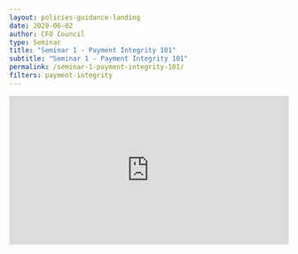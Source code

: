 ```yaml
---
layout: policies-guidance-landing
date: 2020-06-02
author: CFO Council
type: Seminar
title: "Seminar 1 - Payment Integrity 101"
subtitle: "Seminar 1 - Payment Integrity 101"
permalink: /seminar-1-payment-integrity-101/
filters: payment-integrity
---
```


<div style="padding:53.1% 0 0 0;position:relative;"><iframe src="https://player.vimeo.com/video/558227419" style="position:absolute;top:0;left:0;width:100%;height:100%;" frameborder="0" allow="autoplay; fullscreen; picture-in-picture" allowfullscreen></iframe></div><script src="https://player.vimeo.com/api/player.js"></script>
